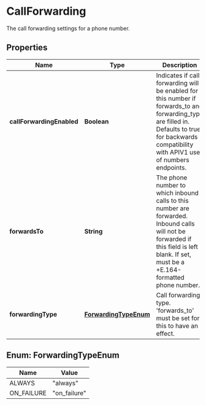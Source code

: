 

# CallForwarding

The call forwarding settings for a phone number.

## Properties

Name | Type | Description | Notes
------------ | ------------- | ------------- | -------------
**callForwardingEnabled** | **Boolean** | Indicates if call forwarding will be enabled for this number if forwards_to and forwarding_type are filled in. Defaults to true for backwards compatibility with APIV1 use of numbers endpoints. |  [optional]
**forwardsTo** | **String** | The phone number to which inbound calls to this number are forwarded. Inbound calls will not be forwarded if this field is left blank. If set, must be a +E.164-formatted phone number. |  [optional]
**forwardingType** | [**ForwardingTypeEnum**](#ForwardingTypeEnum) | Call forwarding type. &#39;forwards_to&#39; must be set for this to have an effect. |  [optional]



## Enum: ForwardingTypeEnum

Name | Value
---- | -----
ALWAYS | &quot;always&quot;
ON_FAILURE | &quot;on_failure&quot;



